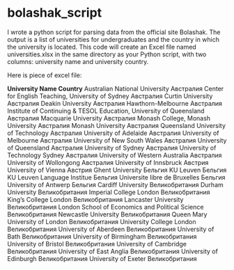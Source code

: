 # bolashak_script

I wrote a python script for parsing data from the official site Bolashak. The output is a list of universities for undergraduates and the country in which the university is located.  This code will create an Excel file named universities.xlsx in the same directory as your Python script, with two columns: university name and university country. 

Here is piece of excel file:

**University Name	Country**
Australian National University	Австралия
Center for English Teaching, University of Sydney	Австралия
Curtin University	Австралия
Deakin University	Австралия
Hawthorn-Melbourne	Австралия
Institute of Continuing & TESOL Education, University of Queensland	Австралия
Macquarie University	Австралия
Monash College, Monash University	Австралия
Monash University	Австралия
Queensland University of Technology	Австралия
University of Adelaide	Австралия
University of Melbourne	Австралия
University of New South Wales	Австралия
University of Queensland	Австралия
University of Sydney	Австралия
University of Technology Sydney	Австралия
University of Western Australia	Австралия
University of Wollongong	Австралия
University of Innsbruck	Австрия
University of Vienna	Австрия
Ghent University	Бельгия
KU Leuven	Бельгия
KU Leuven Language Institue	Бельгия
Universite libre de Bruxelles	Бельгия
University of Antwerp	Бельгия
Cardiff University	Великобритания
Durham University	Великобритания
Imperial College London	Великобритания
King’s College London	Великобритания
Lancaster University	Великобритания
London School of Economics and Political Science	Великобритания
Newcastle University	Великобритания
Queen Mary University of London	Великобритания
University College London	Великобритания
University of Aberdeen	Великобритания
University of Bath	Великобритания
University of Birmingham	Великобритания
University of Bristol	Великобритания
University of Cambridge	Великобритания
University of East Anglia	Великобритания
University of Edinburgh	Великобритания
University of Exeter	Великобритания
